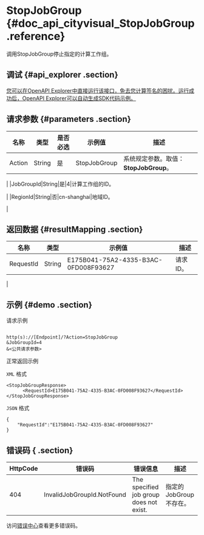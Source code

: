 # StopJobGroup {#doc_api_cityvisual_StopJobGroup .reference}

调用StopJobGroup停止指定的计算工作组。

## 调试 {#api_explorer .section}

[您可以在OpenAPI Explorer中直接运行该接口，免去您计算签名的困扰。运行成功后，OpenAPI Explorer可以自动生成SDK代码示例。](https://api.aliyun.com/#product=cityvisual&api=StopJobGroup&type=RPC&version=2018-10-30)

## 请求参数 {#parameters .section}

|名称|类型|是否必选|示例值|描述|
|--|--|----|---|--|
|Action|String|是|StopJobGroup|系统规定参数。取值：**StopJobGroup**。

 |
|JobGroupId|String|是|4|计算工作组的ID。

 |
|RegionId|String|否|cn-shanghai|地域ID。

 |

## 返回数据 {#resultMapping .section}

|名称|类型|示例值|描述|
|--|--|---|--|
|RequestId|String|E175B041-75A2-4335-B3AC-0FD008F93627|请求ID。

 |

## 示例 {#demo .section}

请求示例

``` {#request_demo}

http(s)://[Endpoint]/?Action=StopJobGroup
&JobGroupId=4
&<公共请求参数>

```

正常返回示例

`XML` 格式

``` {#xml_return_success_demo}
<StopJobGroupResponse>
      <RequestId>E175B041-75A2-4335-B3AC-0FD008F93627</RequestId>
</StopJobGroupResponse>
```

`JSON` 格式

``` {#json_return_success_demo}
{
	"RequestId":"E175B041-75A2-4335-B3AC-0FD008F93627"
}
```

## 错误码 { .section}

|HttpCode|错误码|错误信息|描述|
|--------|---|----|--|
|404|InvalidJobGroupId.NotFound|The specified job group does not exist.|指定的JobGroup不存在。|

访问[错误中心](https://error-center.aliyun.com/status/product/cityvisual)查看更多错误码。

